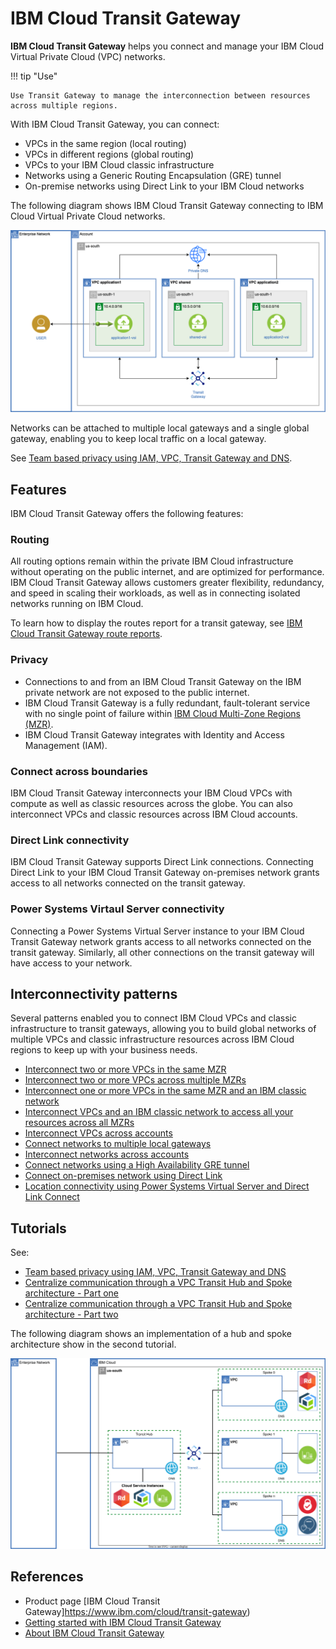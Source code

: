 # IBM Cloud Transit Gateway

**IBM Cloud Transit Gateway** helps you connect and manage your IBM Cloud Virtual Private Cloud (VPC) networks.

!!! tip "Use"

    Use Transit Gateway to manage the interconnection between resources across multiple regions. 

With IBM Cloud Transit Gateway, you can connect:

- VPCs in the same region (local routing)
- VPCs in different regions (global routing)
- VPCs to your IBM Cloud classic infrastructure
- Networks using a Generic Routing Encapsulation (GRE) tunnel
- On-premise networks using Direct Link to your IBM Cloud networks

The following diagram shows IBM Cloud Transit Gateway connecting to IBM Cloud Virtual Private Cloud networks.

[![transit gateway architecture](./media/vpc-transit-gateway-architecture.png)](https://cloud.ibm.com/docs/solution-tutorials?topic=solution-tutorials-vpc-tg-dns-iam)

Networks can be attached to multiple local gateways and a single global gateway, enabling you to keep local traffic on a local gateway.

See [Team based privacy using IAM, VPC, Transit Gateway and DNS](https://cloud.ibm.com/docs/solution-tutorials?topic=solution-tutorials-vpc-tg-dns-iam).

## Features

IBM Cloud Transit Gateway offers the following features:

### Routing

All routing options remain within the private IBM Cloud infrastructure without operating on the public internet, and are optimized for performance. IBM Cloud Transit Gateway allows customers greater flexibility, redundancy, and speed in scaling their workloads, as well as in connecting isolated networks running on IBM Cloud.

To learn how to display the routes report for a transit gateway, see [IBM Cloud Transit Gateway route reports](https://cloud.ibm.com/docs/transit-gateway?topic=transit-gateway-route-reports).

### Privacy

- Connections to and from an IBM Cloud Transit Gateway on the IBM private network are not exposed to the public internet. 
- IBM Cloud Transit Gateway is a fully redundant, fault-tolerant service with no single point of failure within [IBM Cloud Multi-Zone Regions (MZR)](https://cloud.ibm.com/docs/transit-gateway?topic=transit-gateway-tg-locations).
- IBM Cloud Transit Gateway integrates with Identity and Access Management (IAM).

### Connect across boundaries

IBM Cloud Transit Gateway interconnects your IBM Cloud VPCs with compute as well as classic resources across the globe. You can also interconnect VPCs and classic resources across IBM Cloud accounts.

### Direct Link connectivity

IBM Cloud Transit Gateway supports Direct Link connections. Connecting Direct Link to your IBM Cloud Transit Gateway on-premises network grants access to all networks connected on the transit gateway.

### Power Systems Virtaul Server connectivity

Connecting a Power Systems Virtual Server instance to your IBM Cloud Transit Gateway network grants access to all networks connected on the transit gateway. Similarly, all other connections on the transit gateway will have access to your network.

## Interconnectivity patterns

Several patterns enabled you to connect IBM Cloud VPCs and classic infrastructure to transit gateways, allowing you to build global networks of multiple VPCs and classic infrastructure resources across IBM Cloud regions to keep up with your business needs.

- [Interconnect two or more VPCs in the same MZR](https://cloud.ibm.com/docs/transit-gateway?topic=transit-gateway-about#use-case-1)
- [Interconnect two or more VPCs across multiple MZRs](https://cloud.ibm.com/docs/transit-gateway?topic=transit-gateway-about#use-case-2)
- [Interconnect one or more VPCs in the same MZR and an IBM classic network](https://cloud.ibm.com/docs/transit-gateway?topic=transit-gateway-about#use-case-3)
- [Interconnect VPCs and an IBM classic network to access all your resources across all MZRs](https://cloud.ibm.com/docs/transit-gateway?topic=transit-gateway-about#use-case-4)
- [Interconnect VPCs across accounts](https://cloud.ibm.com/docs/transit-gateway?topic=transit-gateway-about#use-case-5)
- [Connect networks to multiple local gateways](https://cloud.ibm.com/docs/transit-gateway?topic=transit-gateway-about#use-case-6)
- [Interconnect networks across accounts](https://cloud.ibm.com/docs/transit-gateway?topic=transit-gateway-about#use-case-7)
- [Connect networks using a High Availability GRE tunnel](https://cloud.ibm.com/docs/transit-gateway?topic=transit-gateway-about#use-case-8)
- [Connect on-premises network using Direct Link](https://cloud.ibm.com/docs/transit-gateway?topic=transit-gateway-about#use-case-9)
- [Location connectivity using Power Systems Virtual Server and Direct Link Connect](https://cloud.ibm.com/docs/power-iaas?topic=power-iaas-network-architecture-diagrams#network-reference-architecture-tgw)

## Tutorials

See:

- [Team based privacy using IAM, VPC, Transit Gateway and DNS](https://cloud.ibm.com/docs/transit-gateway?topic=transit-gateway-vpc-tg-dns-iam)
- [Centralize communication through a VPC Transit Hub and Spoke architecture - Part one](https://cloud.ibm.com/docs/transit-gateway?topic=transit-gateway-vpc-transit1)
- [Centralize communication through a VPC Transit Hub and Spoke architecture - Part two](https://cloud.ibm.com/docs/transit-gateway?topic=transit-gateway-vpc-transit2)

The following diagram shows an implementation of a hub and spoke architecture show in the second tutorial.

![hub spoke](./media/vpc-transit-overview.svg)

## References

- Product page [IBM Cloud Transit Gateway]https://www.ibm.com/cloud/transit-gateway)
- [Getting started with IBM Cloud Transit Gateway](https://cloud.ibm.com/docs/transit-gateway?topic=transit-gateway-getting-started)
- [About IBM Cloud Transit Gateway](https://cloud.ibm.com/docs/transit-gateway?topic=transit-gateway-about)